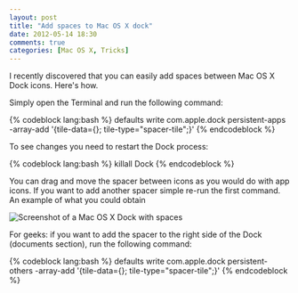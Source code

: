 ```yaml
---
layout: post
title: "Add spaces to Mac OS X dock"
date: 2012-05-14 18:30
comments: true
categories: [Mac OS X, Tricks]
---
```

I recently discovered that you can easily add spaces between Mac OS X Dock icons. Here's how.

<!--more-->

Simply open the Terminal and run the following command:

{% codeblock lang:bash %}
defaults write com.apple.dock persistent-apps -array-add '{tile-data={}; tile-type="spacer-tile";}'
{% endcodeblock %}

To see changes you need to restart the Dock process:

{% codeblock lang:bash %}
killall Dock
{% endcodeblock %}

You can drag and move the spacer between icons as you would do with app icons. If you want to add another spacer simple re-run the first command. An example of what you could obtain

![Screenshot of a Mac OS X Dock with spaces](http://www.matteoagosti.com/images/posts/dock-with-spaces.png)

For geeks: if you want to add the spacer to the right side of the Dock (documents section), run the following command:

{% codeblock lang:bash %}
defaults write com.apple.dock persistent-others -array-add '{tile-data={}; tile-type="spacer-tile";}'
{% endcodeblock %}